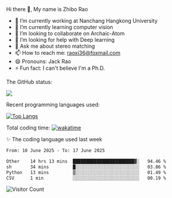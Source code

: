 Hi there 👋, My name is Zhibo Rao
- 🔭 I’m currently working at Nanchang Hangkong University
- 🌱 I’m currently learning computer vision
- 👯 I’m looking to collaborate on Archaic-Atom
- 🤔 I’m looking for help with Deep learning
- 💬 Ask me about stereo matching
- 📫 How to reach me: raoxi36@foxmail.com
- 😄 Pronouns: Jack Rao
- ⚡ Fun fact: I can't believe I'm a Ph.D.

The GitHub status:

![](https://github-readme-stats.vercel.app/api?username=ZhiboRao)

Recent programming languages used:

[![Top Langs](https://github-readme-stats.vercel.app/api/top-langs/?username=ZhiboRao&layout=compact)](https://github.com/anuraghazra/github-readme-stats)

Total coding time: [![wakatime](https://wakatime.com/badge/user/51ec5ec7-4742-4243-9eea-732ade32c0b7.svg)](https://wakatime.com/@51ec5ec7-4742-4243-9eea-732ade32c0b7)

✨ The coding language used last week 
<!--START_SECTION:waka-->

```txt
From: 10 June 2025 - To: 17 June 2025

Other    14 hrs 13 mins  ███████████████████████▓░   94.46 %
sh       34 mins         █░░░░░░░░░░░░░░░░░░░░░░░░   03.86 %
Python   13 mins         ▒░░░░░░░░░░░░░░░░░░░░░░░░   01.49 %
CSV      1 min           ░░░░░░░░░░░░░░░░░░░░░░░░░   00.19 %
```

<!--END_SECTION:waka-->

![Visitor Count](https://profile-counter.glitch.me/Raohaocheng/count.svg)
